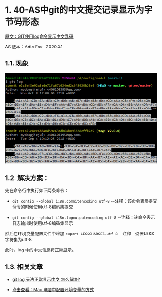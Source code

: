 # 1. 40-AS中git的中文提交记录显示为字节码形态

[原文：GIT使用log命令显示中文乱码](https://www.cnblogs.com/yanzige/p/9810333.html)

AS 版本：Artic Fox | 2020.3.1  

## 1.1. 现象

![](pics/20210810114437488_225013807.png)

## 1.2. 解决方案：

先在命令行中执行如下两条命令：

* `git config --global i18n.commitencoding utf-8`  --注释：该命令表示提交命令的时候使用utf-8编码集提交

* `git config --global i18n.logoutputencoding utf-8` --注释：该命令表示日志输出时使用utf-8编码集显示

然后在环境变量配置文件中增加 `export LESSCHARSET=utf-8` --注释：设置LESS字符集为utf-8

此时，log 中的中文信息将正常显示。

## 1.3. 相关文章

* [git log 无法正常显示中文,怎么解决?](https://www.zhihu.com/question/57162172)

* [点击查看：Mac 电脑中配置环境变量的方式 ](03、MAC环境变量的配置-adb为例.md)